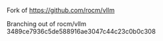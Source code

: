 Fork of https://github.com/rocm/vllm

Branching out of rocm/vllm 3489ce7936c5de588916ae3047c44c23c0b0c308
